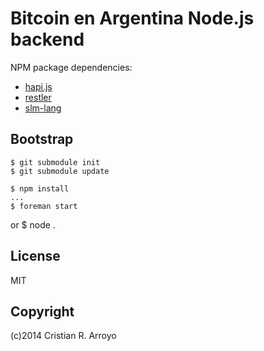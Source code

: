 # Bitcoin en Argentina Node.js backend

NPM package dependencies:

* [hapi.js][hapi]
* [restler][rest]
* [slm-lang][slml]

## Bootstrap

    $ git submodule init
    $ git submodule update

    $ npm install
    ...
    $ foreman start
or
    $ node .

## License

MIT

## Copyright

(c)2014 Cristian R. Arroyo

[hapi]: http://hapijs.com/
[rest]: https://github.com/danwrong/restler
[slml]: https://github.com/slm-lang/slm
